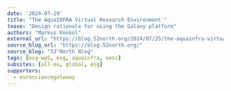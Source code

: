 ```yaml
---
date: '2024-07-29'
title: "The AquaINFRA Virtual Research Environment "
tease: "Design rationale for using the Galaxy platform"
authors: "Markus Konkol"
external_url: "https://blog.52north.org/2024/07/25/the-aquainfra-virtual-research-environment-design-rationale-for-using-the-galaxy-platform/"
source_blog_url: "https://blog.52north.org/" 
source_blog: "52°North Blog"
tags: [esg-wp5, esg, aquainfra, eosc]
subsites: [all-eu, global, esg]
supporters:
  - eurosciencegateway
---
```


